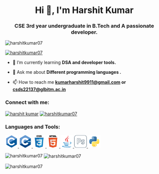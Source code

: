 <h1 align="center">Hi 👋, I'm Harshit Kumar</h1>
<h3 align="center">CSE 3rd year undergraduate in B.Tech and A passionate developer.</h3>

<p align="left"> <img src="https://komarev.com/ghpvc/?username=harshitkumar07&label=Profile%20views&color=0e75b6&style=flat" alt="harshitkumar07" /> </p>

<p align="left"> <a href="https://github.com/ryo-ma/github-profile-trophy"><img src="https://github-profile-trophy.vercel.app/?username=harshitkumar07" alt="harshitkumar07" /></a> </p>

- 🌱 I’m currently learning **DSA and developer tools.**

- 💬 Ask me about **Different programming languages .**

- 📫 How to reach me **kumarharshit9911@gmail.com or csds22137@glbitm.ac.in**

<h3 align="left">Connect with me:</h3>
<p align="left">
<a href="https://www.linkedin.com/in/harshit-kumar-573579203/" target="blank"><img align="center" src="https://raw.githubusercontent.com/rahuldkjain/github-profile-readme-generator/master/src/images/icons/Social/linked-in-alt.svg" alt="harshit kumar" height="40" width="50" /></a>
<a href="https://leetcode.com/u/Harshitkumar07/" target="blank"><img align="center" src="https://raw.githubusercontent.com/rahuldkjain/github-profile-readme-generator/master/src/images/icons/Social/leet-code.svg" alt="harshitkumar07" height="40" width="50" /></a>
</p>

<h3 align="left">Languages and Tools:</h3>
<p align="left"> <a href="https://www.cprogramming.com/" target="_blank" rel="noreferrer"> <img src="https://raw.githubusercontent.com/devicons/devicon/master/icons/c/c-original.svg" alt="c" width="40" height="40"/> </a> <a href="https://www.w3schools.com/cpp/" target="_blank" rel="noreferrer"> <img src="https://raw.githubusercontent.com/devicons/devicon/master/icons/cplusplus/cplusplus-original.svg" alt="cplusplus" width="40" height="40"/> </a> <a href="https://www.w3schools.com/css/" target="_blank" rel="noreferrer"> <img src="https://raw.githubusercontent.com/devicons/devicon/master/icons/css3/css3-original-wordmark.svg" alt="css3" width="40" height="40"/> </a> <a href="https://www.w3.org/html/" target="_blank" rel="noreferrer"> <img src="https://raw.githubusercontent.com/devicons/devicon/master/icons/html5/html5-original-wordmark.svg" alt="html5" width="40" height="40"/> </a> <a href="https://www.java.com" target="_blank" rel="noreferrer"> <img src="https://raw.githubusercontent.com/devicons/devicon/master/icons/java/java-original.svg" alt="java" width="40" height="40"/> </a> <a href="https://www.photoshop.com/en" target="_blank" rel="noreferrer"> <img src="https://raw.githubusercontent.com/devicons/devicon/master/icons/photoshop/photoshop-line.svg" alt="photoshop" width="40" height="40"/> </a> <a href="https://www.python.org" target="_blank" rel="noreferrer"> <img src="https://raw.githubusercontent.com/devicons/devicon/master/icons/python/python-original.svg" alt="python" width="40" height="40"/> </a> </p>

<p><img align="left" src="https://github-readme-stats.vercel.app/api/top-langs?username=harshitkumar07&show_icons=true&locale=en&layout=compact" alt="harshitkumar07" /></p>

<p>&nbsp;<img align="center" src="https://github-readme-stats.vercel.app/api?username=harshitkumar07&show_icons=true&locale=en" alt="harshitkumar07" /></p>

<p><img align="center" src="https://github-readme-streak-stats.herokuapp.com/?user=harshitkumar07&" alt="harshitkumar07" /></p>
